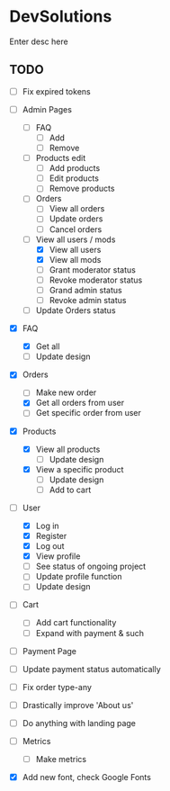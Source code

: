 # DevSolutions

Enter desc here

## TODO

- [ ] Fix expired tokens

- [ ] Admin Pages
  - [ ] FAQ
    - [ ] Add
    - [ ] Remove
  - [ ] Products edit
    - [ ] Add products
    - [ ] Edit products
    - [ ] Remove products
  - [ ] Orders
    - [ ] View all orders
    - [ ] Update orders
    - [ ] Cancel orders
  - [ ] View all users / mods
    - [x] View all users
    - [x] View all mods
    - [ ] Grant moderator status
    - [ ] Revoke moderator status
    - [ ] Grand admin status
    - [ ] Revoke admin status
  - [ ] Update Orders status

- [x] FAQ
  - [x] Get all
  - [ ] Update design

- [x] Orders
  - [ ] Make new order
  - [x] Get all orders from user
  - [ ] Get specific order from user

- [x] Products
  - [x] View all products
    - [ ] Update design
  - [x] View a specific product
    - [ ] Update design
    - [ ] Add to cart

- [ ] User
  - [x] Log in
  - [x] Register
  - [x] Log out
  - [x] View profile
  - [ ] See status of ongoing project
  - [ ] Update profile function
  - [ ] Update design

- [ ] Cart
  - [ ] Add cart functionality
  - [ ] Expand with payment & such

- [ ] Payment Page
- [ ] Update payment status automatically

- [ ] Fix order type-any
- [ ] Drastically improve 'About us'

- [ ] Do anything with landing page
        
- [ ] Metrics
    - [ ] Make metrics

- [x] Add new font, check Google Fonts